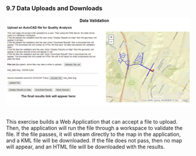 ### 9.7 Data Uploads and Downloads

![](./Images/12.1.17b.TestRun.png)

<br>
This exercise builds a Web Application that can accept a file to upload. Then, the application will run the file through a workspace to validate the file. If the file passes, it will stream directly to the map in the application, and a KML file will be downloaded. If the file does not pass, then no map will appear, and an HTML file will be downloaded with the results.  
